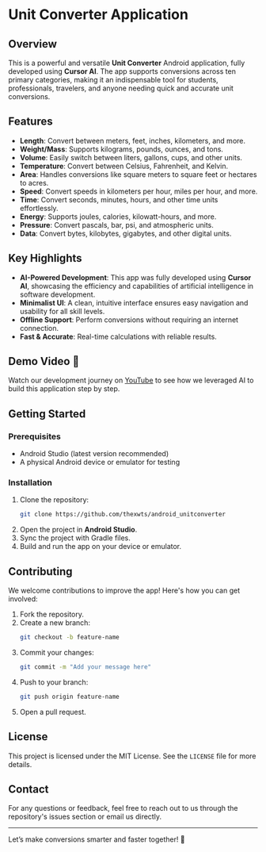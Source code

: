 # Unit Converter Application

## Overview
This is a powerful and versatile **Unit Converter** Android application, fully developed using **Cursor AI**. The app supports conversions across ten primary categories, making it an indispensable tool for students, professionals, travelers, and anyone needing quick and accurate unit conversions.

## Features
- **Length**: Convert between meters, feet, inches, kilometers, and more.
- **Weight/Mass**: Supports kilograms, pounds, ounces, and tons.
- **Volume**: Easily switch between liters, gallons, cups, and other units.
- **Temperature**: Convert between Celsius, Fahrenheit, and Kelvin.
- **Area**: Handles conversions like square meters to square feet or hectares to acres.
- **Speed**: Convert speeds in kilometers per hour, miles per hour, and more.
- **Time**: Convert seconds, minutes, hours, and other time units effortlessly.
- **Energy**: Supports joules, calories, kilowatt-hours, and more.
- **Pressure**: Convert pascals, bar, psi, and atmospheric units.
- **Data**: Convert bytes, kilobytes, gigabytes, and other digital units.

## Key Highlights
- **AI-Powered Development**: This app was fully developed using **Cursor AI**, showcasing the efficiency and capabilities of artificial intelligence in software development.
- **Minimalist UI**: A clean, intuitive interface ensures easy navigation and usability for all skill levels.
- **Offline Support**: Perform conversions without requiring an internet connection.
- **Fast & Accurate**: Real-time calculations with reliable results.

## Demo Video 🎥
Watch our development journey on [YouTube](https://youtu.be/JgTBiCmGid8) to see how we leveraged AI to build this application step by step.

## Getting Started
### Prerequisites
- Android Studio (latest version recommended)
- A physical Android device or emulator for testing

### Installation
1. Clone the repository:
   ```bash
   git clone https://github.com/thexwts/android_unitconverter
   ```
2. Open the project in **Android Studio**.
3. Sync the project with Gradle files.
4. Build and run the app on your device or emulator.

## Contributing
We welcome contributions to improve the app! Here's how you can get involved:
1. Fork the repository.
2. Create a new branch:
   ```bash
   git checkout -b feature-name
   ```
3. Commit your changes:
   ```bash
   git commit -m "Add your message here"
   ```
4. Push to your branch:
   ```bash
   git push origin feature-name
   ```
5. Open a pull request.

## License
This project is licensed under the MIT License. See the `LICENSE` file for more details.

## Contact
For any questions or feedback, feel free to reach out to us through the repository's issues section or email us directly.

---
Let’s make conversions smarter and faster together! 🚀
